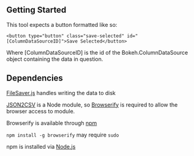 ## Getting Started
This tool expects a button formatted like so:

```
<button type="button" class="save-selected" id="[ColumnDataSourceID]">Save Selected</button>
```

Where [ColumnDataSourceID] is the id of the Bokeh.ColumnDataSource object containing the data in question.

## Dependencies

[FileSaver.js](https://github.com/eligrey/FileSaver.js) handles writing the data to disk

[JSON2CSV](https://github.com/songpr/json2csv) is a Node module, so [Browserify](http://browserify.org/) is required to allow the browser access to module.

Browserify is available through [npm](https://www.npmjs.com/)

`npm install -g browserify` may require `sudo`

npm is installed via [Node.js](https://nodejs.org/)